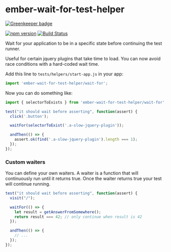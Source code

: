 # ember-wait-for-test-helper

[![Greenkeeper badge](https://badges.greenkeeper.io/kellyselden/ember-wait-for-test-helper.svg)](https://greenkeeper.io/)

[![npm version](https://badge.fury.io/js/ember-wait-for-test-helper.svg)](https://badge.fury.io/js/ember-wait-for-test-helper)
[![Build Status](https://travis-ci.org/ember-cli/ember-cli.svg?branch=master)](https://travis-ci.org/ember-cli/ember-cli)

Wait for your application to be in a specific state before continuing the test runner.

Useful for certain jquery plugins that take time to load. You can now avoid race conditions with a hard-coded wait time.

Add this line to `tests/helpers/start-app.js` in your app:

```js
import 'ember-wait-for-test-helper/wait-for';
```

Now you can do something like:

```js
import { selectorToExists } from 'ember-wait-for-test-helper/wait-for';

test("it should wait before asserting", function(assert) {
  click('.button');

  waitFor(selectorToExist('.a-slow-jquery-plugin'));

  andThen(() => {
    assert.ok(find('.a-slow-jquery-plugin').length === 1);
  });
});
```

### Custom waiters

You can define your own waiters. A waiter is a function that will continuously
run until it returns true. Once the waiter returns true your test will continue
running.


```js
test("it should wait before asserting", function(assert) {
  visit("/");

  waitFor(() => {
    let result = getAnswerFromSomewhere();
    return result === 42; // only continue when result is 42
  });

  andThen(() => {
    // ...
  });
});
```
